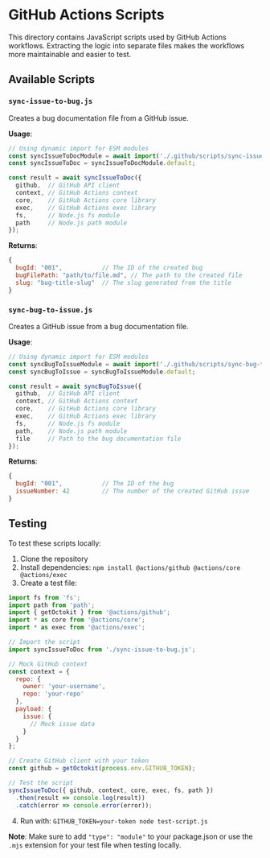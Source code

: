 # GitHub Actions Scripts

This directory contains JavaScript scripts used by GitHub Actions workflows. Extracting the logic into separate files makes the workflows more maintainable and easier to test.

## Available Scripts

### `sync-issue-to-bug.js`

Creates a bug documentation file from a GitHub issue.

**Usage**:
```javascript
// Using dynamic import for ESM modules
const syncIssueToDocModule = await import('./.github/scripts/sync-issue-to-bug.js');
const syncIssueToDoc = syncIssueToDocModule.default;

const result = await syncIssueToDoc({ 
  github,  // GitHub API client
  context, // GitHub Actions context
  core,    // GitHub Actions core library
  exec,    // GitHub Actions exec library
  fs,      // Node.js fs module
  path     // Node.js path module
});
```

**Returns**:
```javascript
{
  bugId: "001",           // The ID of the created bug
  bugFilePath: "path/to/file.md", // The path to the created file
  slug: "bug-title-slug"  // The slug generated from the title
}
```

### `sync-bug-to-issue.js`

Creates a GitHub issue from a bug documentation file.

**Usage**:
```javascript
// Using dynamic import for ESM modules
const syncBugToIssueModule = await import('./.github/scripts/sync-bug-to-issue.js');
const syncBugToIssue = syncBugToIssueModule.default;

const result = await syncBugToIssue({ 
  github,  // GitHub API client
  context, // GitHub Actions context
  core,    // GitHub Actions core library
  exec,    // GitHub Actions exec library
  fs,      // Node.js fs module
  path,    // Node.js path module
  file     // Path to the bug documentation file
});
```

**Returns**:
```javascript
{
  bugId: "001",           // The ID of the bug
  issueNumber: 42         // The number of the created GitHub issue
}
```

## Testing

To test these scripts locally:

1. Clone the repository
2. Install dependencies: `npm install @actions/github @actions/core @actions/exec`
3. Create a test file:

```javascript
import fs from 'fs';
import path from 'path';
import { getOctokit } from '@actions/github';
import * as core from '@actions/core';
import * as exec from '@actions/exec';

// Import the script
import syncIssueToDoc from './sync-issue-to-bug.js';

// Mock GitHub context
const context = {
  repo: {
    owner: 'your-username',
    repo: 'your-repo'
  },
  payload: {
    issue: {
      // Mock issue data
    }
  }
};

// Create GitHub client with your token
const github = getOctokit(process.env.GITHUB_TOKEN);

// Test the script
syncIssueToDoc({ github, context, core, exec, fs, path })
  .then(result => console.log(result))
  .catch(error => console.error(error));
```

4. Run with: `GITHUB_TOKEN=your-token node test-script.js`

**Note**: Make sure to add `"type": "module"` to your package.json or use the `.mjs` extension for your test file when testing locally.

